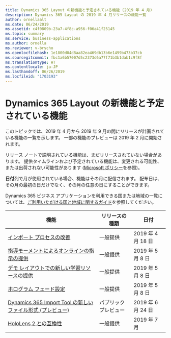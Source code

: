 ```yaml
---
title: Dynamics 365 Layout の新機能と予定されている機能 (2019 年 4 月)
description: Dynamics 365 Layout の 2019 年 4 月リリースの機能一覧
author: ornellaalt
ms.date: 06/24/2019
ms.assetid: c4f0809b-23a7-4f8c-a956-f06a41f25145
ms.topic: summary
ms.service: business-applications
ms.author: ornella
ms.reviewer: v-brycho
ms.openlocfilehash: 1e1800d04d8aa82ea469db13b6e1499b473b37cb
ms.sourcegitcommit: fbc1a6b57007d5c2373d6a77f71b3b1dab1c9f8f
ms.translationtype: HT
ms.contentlocale: ja-JP
ms.lasthandoff: 06/26/2019
ms.locfileid: "1703193"
---
```

#  <a name="whats-new-and-planned-for-dynamics-365-layout"></a>Dynamics 365 Layout の新機能と予定されている機能

このトピックでは、2019 年 4 月から 2019 年 9 月の間にリリースが計画されている機能の一覧を示します。 一部の機能のプレビューは 2019 年 2 月に開始されます。   

リリース ノートで説明されている機能は、まだリリースされていない場合があります。 提供タイムラインおよび予定されている機能は、変更される可能性、または出荷されない可能性があります ([Microsoft ポリシー](https://go.microsoft.com/fwlink/p/?linkid=2007332)を参照)。

**日付**列で月が使用されている場合、機能はその月に配信されます。 配布日は、その月の最初の日だけでなく、その月の任意の日にすることができます。

Dynamics 365 ビジネス アプリケーションを利用できる国または地域の一覧については、[ご利用いただける国と地域に関するガイド](https://aka.ms/dynamics_365_international_availability_deck)を参照してください。

| 機能                                                                       | リリースの種類         | 日付 |
|-------------------------------------------------------------------------------|----------------------|----------------------|
| [インポート プロセスの改善](asset-quality.md)|一般提供|2019 年 4 月 18 日|
| [指導モーメントによるオンラインの指示の提供](teaching-moments.md)|一般提供|2019 年 5 月 8 日|
| [デモ レイアウトでの新しい学習リソースの提供](demo-layouts.md)|一般提供|2019 年 5 月 8 日|
| [ホログラム フェード設定](hologram-fade.md)|一般提供|2019 年 5 月 8 日|
| [Dynamics 365 Import Tool の新しいファイル形式 (プレビュー)](import-tool-formats.md)|パブリック プレビュー|2019 年 6 月 24 日|
| [HoloLens 2 との互換性](hololens-2.md)|一般提供|2019 年 7 月|
